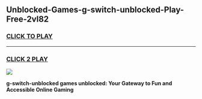 
## Unblocked-Games-g-switch-unblocked-Play-Free-2vl82
<h3>
<a href="https://premium76.site?title=g-switch-unblocked&ref=23A">CLICK TO PLAY</a></h3>
<hr>

<h3>
<a href="https://premium76.site?title=g-switch-unblocked&ref=23A">CLICK 2 PLAY</a>
  
</h3>

<a href="https://premium76.site?title=g-switch-unblocked&ref=23A"><img src="https://clearcache.store/games.png"></a>


**g-switch-unblocked games unblocked: Your Gateway to Fun and Accessible Online Gaming**
